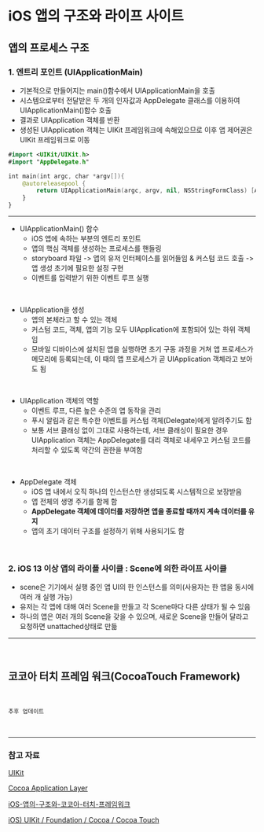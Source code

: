 # iOS 앱의 구조와 라이프 사이트

## 앱의 프로세스 구조

### 1. 엔트리 포인트 (UIApplicationMain)

* 기본적으로 만들어지는 main()함수에서 UIApplicationMain을 호출
* 시스템으로부터 전달받은 두 개의 인자값과 AppDelegate 클래스를 이용하여 UIApplicationMain()함수 호출
* 결과로 UIApplication 객체를 반환
* 생성된 UIApplication 객체는 UIKit 프레임워크에 속해있으므로 이후 앱 제어권은 UIKit 프레임워크로 이동

```swift
#import <UIKit/UIKit.h>
#import "AppDelegate.h"

int main(int argc, char *argv[]){
    @autoreleasepool {
        return UIApplicationMain(argc, argv, nil, NSStringFormClass) [AppDelegate class]))
    }
}
```
---
* UIApplicationMain() 함수
  - iOS 앱에 속하는 부분의 엔트리 포인트
  - 앱의 핵심 객체를 생성하는 프로세스를 핸들링
  - storyboard 파일 -> 앱의 유저 인터페이스를 읽어들임 & 커스텀 코드 호출 -> 앱 생성 초기에 필요한 설정 구현
  - 이벤트를 입력받기 위한 이벤트 루프 실행

<br>

* UIApplication을 생성
  - 앱의 본체라고 할 수 있는 객체
  - 커스텀 코드, 객체, 앱의 기능 모두 UIApplication에 포함되어 있는 하위 객체임
  - 모바일 디바이스에 설치된 앱을 실행하면 초기 구동 과정을 거쳐 앱 프로세스가 메모리에 등록되는데, 이 때의 앱 프로세스가 곧 UIApplication 객체라고 보아도 됨
  
<br>

* UIApplication 객체의 역할
  - 이벤트 루프, 다른 높은 수준의 앱 동작을 관리
  - 푸시 알림과 같은 특수한 이벤트를 커스텀 객체(Delegate)에게 알려주기도 함
  - 보통 서브 클래싱 없이 그대로 사용하는데, 서브 클래싱이 필요한 경우 UIApplication 객체는 AppDelegate를 대리 객체로 내세우고 커스텀 코드를 처리할 수 있도록 약간의 권한을 부여함

<br>

* AppDelegate 객체
  - iOS 앱 내에서 오직 하나의 인스턴스만 생성되도록 시스템적으로 보장받음
  - 앱 전체의 생명 주기를 함께 함
  - **AppDelegate 객체에 데이터를 저장하면 앱을 종료할 때까지 계속 데이터를 유지**
  - 앱의 초기 데이터 구조를 설정하기 위해 사용되기도 함

<br>

### 2. iOS 13 이상 앱의 라이플 사이클 : Scene에 의한 라이프 사이클
* scene은 기기에서 실행 중인 앱 UI의 한 인스턴스를 의미(사용자는 한 앱을 동시에 여러 개 실행 가능)
* 유저는 각 앱에 대해 여러 Scene을 만들고 각 Scene마다 다른 상태가 될 수 있음
* 하나의 앱은 여러 개의 Scene을 갖을 수 있으며, 새로운 Scene을 만들어 달라고 요청하면 unattached상태로 만듦

---
<br>

## 코코아 터치 프레임 워크(CocoaTouch Framework)

<br>

`추후 업데이트`

<br>

---

### 참고 자료

[UIKit](https://developer.apple.com/documentation/uikit)

[Cocoa Application Layer](https://developer.apple.com/library/archive/documentation/MacOSX/Conceptual/OSX_Technology_Overview/CocoaApplicationLayer/CocoaApplicationLayer.html#//apple_ref/doc/uid/TP40001067-CH274-SW1)

[iOS-앱의-구조와-코코아-터치-프레임워크](https://hi0seon.tistory.com/entry/Swift-2-iOS-앱의-구조와-코코아-터치-프레임워크)

[iOS) UIKit / Foundation / Cocoa / Cocoa Touch](https://babbab2.tistory.com/51)